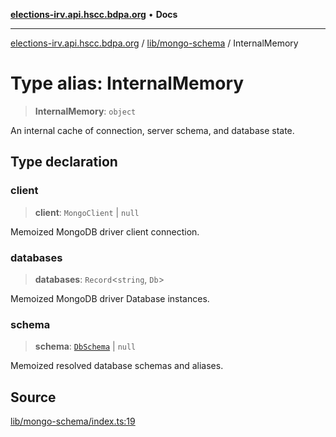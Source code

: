 [**elections-irv.api.hscc.bdpa.org**](../../../README.md) • **Docs**

***

[elections-irv.api.hscc.bdpa.org](../../../README.md) / [lib/mongo-schema](../README.md) / InternalMemory

# Type alias: InternalMemory

> **InternalMemory**: `object`

An internal cache of connection, server schema, and database state.

## Type declaration

### client

> **client**: `MongoClient` \| `null`

Memoized MongoDB driver client connection.

### databases

> **databases**: `Record`\<`string`, `Db`\>

Memoized MongoDB driver Database instances.

### schema

> **schema**: [`DbSchema`](DbSchema.md) \| `null`

Memoized resolved database schemas and aliases.

## Source

[lib/mongo-schema/index.ts:19](https://github.com/Xunnamius/elections_irv.api.hscc.bdpa.org/blob/c917ea60595d63d322e4038beb12d08f7d64cdd2/lib/mongo-schema/index.ts#L19)
